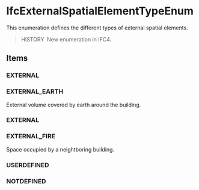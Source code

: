 # IfcExternalSpatialElementTypeEnum

This enumeration defines the different types of external spatial elements.

> HISTORY&nbsp; New enumeration in IFC4.

## Items

### EXTERNAL


### EXTERNAL_EARTH
External volume covered by earth around the building.

### EXTERNAL


### EXTERNAL_FIRE
Space occupied by a neightboring building.

### USERDEFINED


### NOTDEFINED

